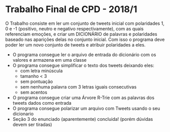 # Trabalho Final de CPD - 2018/1

   O Trabalho consiste em ler um conjunto de tweets inicial com polaridades 1, 0 e -1 (positivo, neutro e negativo respectivamente), com as quais referenciam emoções, e criar um DICIONÁRIO de palavras e polaridades baseado nas aparições delas no conjunto inicial. Com isso o programa deve poder ler um novo conjunto de tweets e atribuir polaridades a eles.

* O programa consegue ler o arquivo de entrada do dicionário com os valores e armazena em uma classe
* O programa consegue simplificar o texto dos tweets deixando eles:
	* com letra minúscula
 	* tamanho < 3
 	* sem pontuação
 	* sem nenhuma palavra com 3 letras iguais consecutivas
	* sem acentos
* O programa consegue criar uma Árvore R-Trie com as palavras dos tweets dados como entrada
* O programa consegue polarizar um arquivo com Tweets usando o seu dicionario
* Seção 3 do enunciado (aparentemente) concluida! (porém dúvidas devem ser tiradas)
